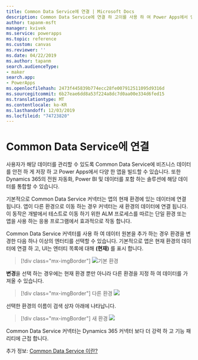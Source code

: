```yaml
---
title: Common Data Service에 연결 | Microsoft Docs
description: Common Data Service에 연결 하 고이를 사용 하 여 Power Apps에서 앱을 빌드하는 방법을 알아봅니다.
author: tapanm-msft
manager: kvivek
ms.service: powerapps
ms.topic: reference
ms.custom: canvas
ms.reviewer: ''
ms.date: 04/22/2019
ms.author: tapanm
search.audienceType:
- maker
search.app:
- PowerApps
ms.openlocfilehash: 2473f445839b774ecc28fe007912511095d9316d
ms.sourcegitcommit: 6b27eae6dd8a53f224a8dc7d0aa00e334d6fed15
ms.translationtype: MT
ms.contentlocale: ko-KR
ms.lasthandoff: 12/03/2019
ms.locfileid: "74723820"
---
```

# <a name="connect-to-common-data-service"></a>Common Data Service에 연결

사용자가 해당 데이터를 관리할 수 있도록 Common Data Service에 비즈니스 데이터를 안전 하 게 저장 하 고 Power Apps에서 다양 한 앱을 빌드할 수 있습니다. 또한 Dynamics 365의 전원 자동화, Power BI 및 데이터를 포함 하는 솔루션에 해당 데이터를 통합할 수 있습니다.

기본적으로 Common Data Service 커넥터는 앱의 현재 환경에 있는 데이터에 연결 됩니다. 앱이 다른 환경으로 이동 하는 경우 커넥터는 새 환경의 데이터에 연결 됩니다. 이 동작은 개발에서 테스트로 이동 하기 위한 ALM 프로세스를 따르는 단일 환경 또는 앱을 사용 하는 응용 프로그램에서 효과적으로 작동 합니다.

Common Data Service 커넥터를 사용 하 여 데이터 원본을 추가 하는 경우 환경을 변경한 다음 하나 이상의 엔터티를 선택할 수 있습니다. 기본적으로 앱은 현재 환경의 데이터에 연결 하 고, UI는 엔터티 목록에 대해 **(현재)** 를 표시 합니다.

> [!div class="mx-imgBorder"]
> ![기본 환경](media/connection-common-data-service/common-data-service-connection-change-environment.png)

**변경**을 선택 하는 경우에는 현재 환경 뿐만 아니라 다른 환경을 지정 하 여 데이터를 가져올 수 있습니다.

> [!div class="mx-imgBorder"]
> 다른 환경 ![](media/connection-common-data-service/common-data-service-connection-select-environment.png)

선택한 환경의 이름이 검색 상자 아래에 나타납니다.

> [!div class="mx-imgBorder"]
> 새 환경 ![](media/connection-common-data-service/common-data-service-connection-after-change-environment.png)

Common Data Service 커넥터는 Dynamics 365 커넥터 보다 더 강력 하 고 기능 패리티에 근접 합니다.

추가 정보: [Common Data Service 이란?](../../common-data-service/data-platform-intro.md)
